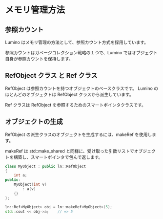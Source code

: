 メモリ管理方法
==========


参照カウント
----------
Lumino はメモリ管理の方法として、参照カウント方式を採用しています。

参照カウントはガベージコレクション戦略の１つで、Lumino ではオブジェクト自身が参照カウントを保持します。


RefObject クラス と Ref クラス
----------
RefObject は参照カウントを持つオブジェクトのベースクラスです。
Lumino のほとんどのオブジェクトは RefObject クラスから派生しています。

Ref クラスは RefObject を参照するためのスマートポインタクラスです。


オブジェクトの生成
----------
RefObject の派生クラスのオブジェクトを生成するには、makeRef を使用します。

makeRef は std::make_shared と同様に、受け取った引数リストでオブジェクトを構築し、スマートポインタで包んで返します。

```cpp
class MyObject : public ln::RefObject
{
    int a;
public:
    MyObject(int v)
        : a(v)
    {}
};

ln::Ref<MyObject> obj = ln::makeRef<MyObject>(5);
std::cout << obj->a;    // => 5
```



